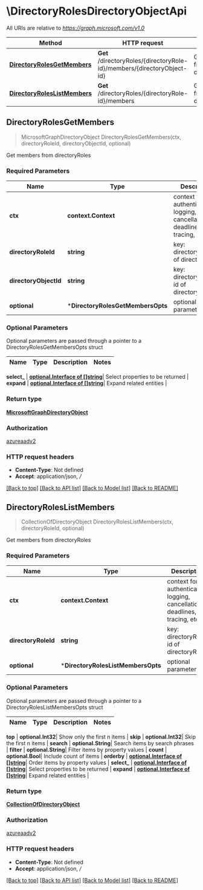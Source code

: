 # \DirectoryRolesDirectoryObjectApi

All URIs are relative to *https://graph.microsoft.com/v1.0*

Method | HTTP request | Description
------------- | ------------- | -------------
[**DirectoryRolesGetMembers**](DirectoryRolesDirectoryObjectApi.md#DirectoryRolesGetMembers) | **Get** /directoryRoles/{directoryRole-id}/members/{directoryObject-id} | Get members from directoryRoles
[**DirectoryRolesListMembers**](DirectoryRolesDirectoryObjectApi.md#DirectoryRolesListMembers) | **Get** /directoryRoles/{directoryRole-id}/members | Get members from directoryRoles



## DirectoryRolesGetMembers

> MicrosoftGraphDirectoryObject DirectoryRolesGetMembers(ctx, directoryRoleId, directoryObjectId, optional)

Get members from directoryRoles

### Required Parameters


Name | Type | Description  | Notes
------------- | ------------- | ------------- | -------------
**ctx** | **context.Context** | context for authentication, logging, cancellation, deadlines, tracing, etc.
**directoryRoleId** | **string**| key: directoryRole-id of directoryRole | 
**directoryObjectId** | **string**| key: directoryObject-id of directoryObject | 
 **optional** | ***DirectoryRolesGetMembersOpts** | optional parameters | nil if no parameters

### Optional Parameters

Optional parameters are passed through a pointer to a DirectoryRolesGetMembersOpts struct


Name | Type | Description  | Notes
------------- | ------------- | ------------- | -------------


 **select_** | [**optional.Interface of []string**](string.md)| Select properties to be returned | 
 **expand** | [**optional.Interface of []string**](string.md)| Expand related entities | 

### Return type

[**MicrosoftGraphDirectoryObject**](microsoft.graph.directoryObject.md)

### Authorization

[azureaadv2](../README.md#azureaadv2)

### HTTP request headers

- **Content-Type**: Not defined
- **Accept**: application/json, */*

[[Back to top]](#) [[Back to API list]](../README.md#documentation-for-api-endpoints)
[[Back to Model list]](../README.md#documentation-for-models)
[[Back to README]](../README.md)


## DirectoryRolesListMembers

> CollectionOfDirectoryObject DirectoryRolesListMembers(ctx, directoryRoleId, optional)

Get members from directoryRoles

### Required Parameters


Name | Type | Description  | Notes
------------- | ------------- | ------------- | -------------
**ctx** | **context.Context** | context for authentication, logging, cancellation, deadlines, tracing, etc.
**directoryRoleId** | **string**| key: directoryRole-id of directoryRole | 
 **optional** | ***DirectoryRolesListMembersOpts** | optional parameters | nil if no parameters

### Optional Parameters

Optional parameters are passed through a pointer to a DirectoryRolesListMembersOpts struct


Name | Type | Description  | Notes
------------- | ------------- | ------------- | -------------

 **top** | **optional.Int32**| Show only the first n items | 
 **skip** | **optional.Int32**| Skip the first n items | 
 **search** | **optional.String**| Search items by search phrases | 
 **filter** | **optional.String**| Filter items by property values | 
 **count** | **optional.Bool**| Include count of items | 
 **orderby** | [**optional.Interface of []string**](string.md)| Order items by property values | 
 **select_** | [**optional.Interface of []string**](string.md)| Select properties to be returned | 
 **expand** | [**optional.Interface of []string**](string.md)| Expand related entities | 

### Return type

[**CollectionOfDirectoryObject**](Collection_of_directoryObject.md)

### Authorization

[azureaadv2](../README.md#azureaadv2)

### HTTP request headers

- **Content-Type**: Not defined
- **Accept**: application/json, */*

[[Back to top]](#) [[Back to API list]](../README.md#documentation-for-api-endpoints)
[[Back to Model list]](../README.md#documentation-for-models)
[[Back to README]](../README.md)

